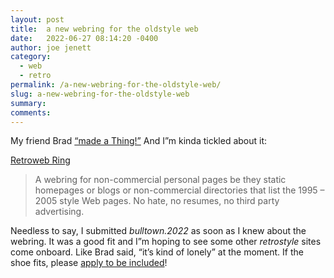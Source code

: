 ```yaml
---
layout: post
title:  a new webring for the oldstyle web
date:   2022-06-27 08:14:20 -0400
author: joe jenett
category:
  - web
  - retro
permalink: /a-new-webring-for-the-oldstyle-web/
slug: a-new-webring-for-the-oldstyle-web
summary:
comments: 
---
```

<p>My friend Brad <a href="https://indieseek.xyz/2022/06/27/i-made-a-new-webring-for-retro-websites-and-others/" title="">“made a Thing!”</a> And I”m kinda tickled about it:
</p>
<p>
<a href="https://indieseek.xyz/webring/" title="">Retroweb Ring</a>
</p>
<blockquote><p>
A webring for non-commercial personal pages be they static homepages or blogs or non-commercial directories that list the 1995 – 2005 style Web pages. No hate, no resumes, no third party advertising.
</p></blockquote>
<p>
Needless to say, I submitted <em>bulltown.2022</em> as soon as I knew about the webring. It was a good fit and I”m hoping to see some other <em>retrostyle</em> sites come onboard. Like Brad said, “it’s kind of lonely” at the moment. If the shoe fits, please <a href="https://indieseek.xyz/webring/" title="">apply to be included</a>! 
</p>
<a href="https://brid.gy/publish/twitter"></a>
<data class="p-bridgy-omit-link" value="false"></data>